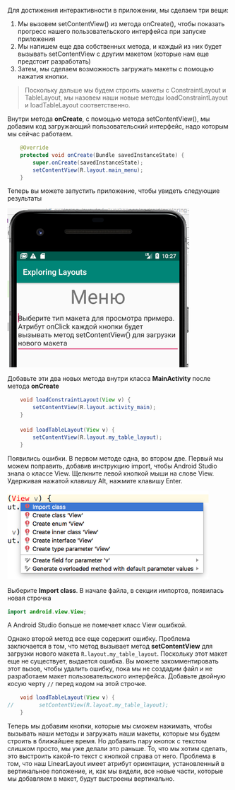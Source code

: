 Для достижения интерактивности в приложении, мы сделаем три вещи:
1. Мы вызовем setContentView() из метода onCreate(), чтобы показать прогресс нашего пользовательского интерфейса при запуске приложения
2. Мы напишем еще два собственных метода, и каждый из них будет вызывать setContentView с другим макетом (которые нам еще предстоит разработать)
3. Затем, мы сделаем возможность загружать макеты с помощью нажатия кнопки.

>Поскольку дальше мы будем строить макеты с ConstraintLayout и TableLayout, мы назовем наши новые методы loadConstraintLayout и loadTableLayout соответственно.

Внутри метода **onCreate**, с помощью метода setContentView(), мы добавим код загружающий пользовательский интерфейс, надо которым мы сейчас работаем.
```java
    @Override
    protected void onCreate(Bundle savedInstanceState) {
        super.onCreate(savedInstanceState);
        setContentView(R.layout.main_menu);
    }
```
Теперь вы можете запустить приложение, чтобы увидеть следующие результаты

![](assets/result-3.png)

Добавьте эти два новых метода внутри класса **MainActivity** после метода **onCreate**
```java
    void loadConstraintLayout(View v) {
        setContentView(R.layout.activity_main);
    }

    void loadTableLayout(View v) {
        setContentView(R.layout.my_table_layout);
    }
```
Появились ошибки. В первом методе одна, во втором две. Первый мы можем поправить, добавив инструкцию import, чтобы Android Studio знала о классе View. Щелкните левой кнопкой мыши на слове View. Удерживая нажатой клавишу Alt, нажмите клавишу Enter.

![](assets/offer-import.png)

Выберите **Import class**. В начале файла, в секции импортов, появилась новая строчка 
```java
import android.view.View;
```
А Android Studio больше не помечает класс View ошибкой.

Однако второй метод все еще содержит ошибку. Проблема заключается в том, что метод вызывает метод **setContentView** для загрузки нового макета ```R.layout.my_table_layout```. Поскольку этот макет еще не существует, выдается ошибка. Вы можете закомментировать этот вызов, чтобы удалить ошибку, пока мы не создадим файл и не разработаем макет пользовательского интерфейса. Добавьте двойную косую черту ```//``` перед кодом на этой строчке. 
```java
    void loadTableLayout(View v) {
//        setContentView(R.layout.my_table_layout);
    }
```
Теперь мы добавим кнопки, которые мы сможем нажимать, чтобы вызывать наши  методы и загружать наши макеты, которые мы будем строить в ближайшее время. Но добавить пару кнопок с текстом слишком просто, мы уже делали это раньше. То, что мы хотим сделать, это выстроить какой-то текст с кнопкой справа от него. Проблема в том, что наш LinearLayout имеет атрибут ориентации, установленный в вертикальное положение, и, как мы видели, все новые части, которые мы добавляем в макет, будут выстроены вертикально.
